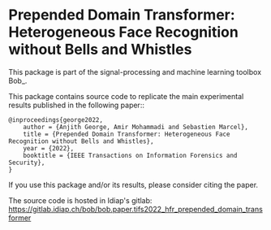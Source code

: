 # Prepended Domain Transformer: Heterogeneous Face Recognition without Bells and Whistles

This package is part of the signal-processing and machine learning toolbox Bob_. 

This package contains source code to replicate the main experimental results published in the following paper::

    @inproceedings{george2022,
        author = {Anjith George, Amir Mohammadi and Sebastien Marcel},
        title = {Prepended Domain Transformer: Heterogeneous Face Recognition without Bells and Whistles},
        year = {2022},
        booktitle = {IEEE Transactions on Information Forensics and Security},
    }

If you use this package and/or its results, please consider citing the paper.

The source code is hosted in Idiap's gitlab: https://gitlab.idiap.ch/bob/bob.paper.tifs2022_hfr_prepended_domain_transformer
